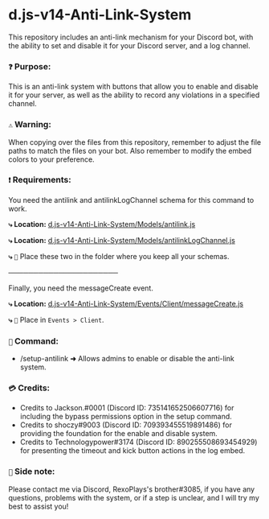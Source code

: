 # d.js-v14-Anti-Link-System
This repository includes an anti-link mechanism for your Discord bot, with the ability to set and disable it for your Discord server, and a log channel.

### `❓` **Purpose:**
This is an anti-link system with buttons that allow you to enable and disable it for your server, as well as the ability to record any violations in a specified channel.

### `⚠️` **Warning:**
When copying over the files from this repository, remember to adjust the file paths to match the files on your bot. Also remember to modify the embed colors to your preference.

### `❗` **Requirements:**
You need the antilink and antilinkLogChannel schema for this command to work.

**⤷ Location:** [d.js-v14-Anti-Link-System/Models/antilink.js](https://github.com/sharpenhead/d.js-v14-Anti-Link-System/blob/main/Models/antilink.js)

**⤷ Location:** [d.js-v14-Anti-Link-System/Models/antilinkLogChannel.js](https://github.com/sharpenhead/d.js-v14-Anti-Link-System/blob/main/Models/antilinkLogChannel.js)

**⤷** `📁` Place these two in the folder where you keep all your schemas.

**──────────────────────**

Finally, you need the messageCreate event.

**⤷ Location:** [d.js-v14-Anti-Link-System/Events/Client/messageCreate.js](https://github.com/sharpenhead/d.js-v14-Anti-Link-System/blob/main/Events/Client/messageCreate.js)

**⤷** `📁` Place in `Events > Client`.

### `🔧` **Command:**
- /setup-antilink **➜** Allows admins to enable or disable the anti-link system.

### `💳` **Credits:**
- Credits to Jackson.#0001 (Discord ID: 735141652506607716) for including the bypass permissions option in the setup command.
- Credits to shoczy#9003 (Discord ID: 709393455519891486) for providing the foundation for the enable and disable system.
- Credits to Technologypower#3174 (Discord ID: 890255508693454929) for presenting the timeout and kick button actions in the log embed.

### `📝` **Side note:**
Please contact me via Discord, RexoPlays's brother#3085, if you have any questions, problems with the system, or if a step is unclear, and I will try my best to assist you!
